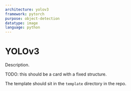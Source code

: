 ```yaml
---
architecture: yolov3
framework: pytorch
purpose: object-detection
datatype: image
language: python
---
```


# YOLOv3

Description.

TODO: this should be a card with a fixed structure.

The template should sit in the `template` directory in the repo.
